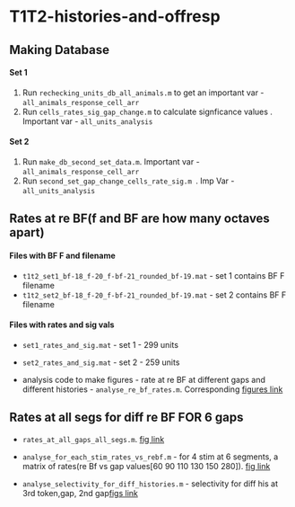 # T1T2-histories-and-offresp

## Making Database
#### Set 1
1. Run `rechecking_units_db_all_animals.m`  to get an important var - `all_animals_response_cell_arr `
2. Run `cells_rates_sig_gap_change.m` to calculate signficance values . Important var - `all_units_analysis`

#### Set 2
1. Run `make_db_second_set_data.m`. Important var - `all_animals_response_cell_arr`
2. Run `second_set_gap_change_cells_rate_sig.m `. Imp Var - `all_units_analysis`

## Rates at re BF(f and BF are how many octaves apart)
#### Files with BF F and filename
- `t1t2_set1_bf-18_f-20_f-bf-21_rounded_bf-19.mat` - set 1 contains BF F filename
- `t1t2_set2_bf-18_f-20_f-bf-21_rounded_bf-19.mat`  - set 2 contains BF F filename

#### Files with rates and sig vals
- `set1_rates_and_sig.mat` - set 1 - 299 units
- `set2_rates_and_sig.mat` - set 2 - 259 units

- analysis code to make figures - rate at re BF at different gaps and different histories - `analyse_re_bf_rates.m`. Corresponding [figures link](https://docs.google.com/presentation/d/1YnXIZMT2-KRMjQ2-RVSNqCC7NJES12hL4gnLnyynIrI/edit?usp=sharing) 

## Rates at all segs for diff re BF FOR 6 gaps
- `rates_at_all_gaps_all_segs.m`. [fig link](https://docs.google.com/presentation/d/1zJoRmZoUCOLryYLfXrH_zukrs5qWYhDNqqFSGp6yEzQ/edit?usp=sharing)

- `analyse_for_each_stim_rates_vs_rebf.m` - for 4 stim at 6 segments, a matrix of rates(re Bf vs gap values[60 90 110 130 150 280]). [fig link](https://docs.google.com/presentation/d/1zJoRmZoUCOLryYLfXrH_zukrs5qWYhDNqqFSGp6yEzQ/edit?usp=sharing)

- `analyse_selectivity_for_diff_histories.m` - selectivity for diff his at 3rd token,gap, 2nd gap[figs link](https://docs.google.com/presentation/d/12y3N6amyAyX6TuqJEe1N-tQFLjZtqNft4zvEkIRmBEE/edit?usp=sharing)

